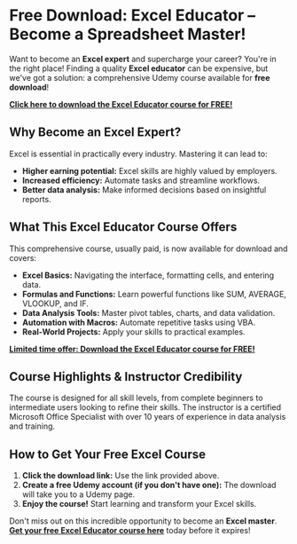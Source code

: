 # Free Download: Excel Educator – Become a Spreadsheet Master!

Want to become an **Excel expert** and supercharge your career? You're in the right place! Finding a quality **Excel educator** can be expensive, but we've got a solution: a comprehensive Udemy course available for **free download**!

[**Click here to download the Excel Educator course for FREE!**](https://udemywork.com/excel-educator)

## Why Become an Excel Expert?

Excel is essential in practically every industry. Mastering it can lead to:

*   **Higher earning potential:** Excel skills are highly valued by employers.
*   **Increased efficiency:** Automate tasks and streamline workflows.
*   **Better data analysis:** Make informed decisions based on insightful reports.

## What This Excel Educator Course Offers

This comprehensive course, usually paid, is now available for download and covers:

*   **Excel Basics:** Navigating the interface, formatting cells, and entering data.
*   **Formulas and Functions:** Learn powerful functions like SUM, AVERAGE, VLOOKUP, and IF.
*   **Data Analysis Tools:** Master pivot tables, charts, and data validation.
*   **Automation with Macros:** Automate repetitive tasks using VBA.
*   **Real-World Projects:** Apply your skills to practical examples.

[**Limited time offer: Download the Excel Educator course for FREE!**](https://udemywork.com/excel-educator)

## Course Highlights & Instructor Credibility

The course is designed for all skill levels, from complete beginners to intermediate users looking to refine their skills. The instructor is a certified Microsoft Office Specialist with over 10 years of experience in data analysis and training.

## How to Get Your Free Excel Course

1.  **Click the download link:** Use the link provided above.
2.  **Create a free Udemy account (if you don't have one):** The download will take you to a Udemy page.
3.  **Enjoy the course!** Start learning and transform your Excel skills.

Don't miss out on this incredible opportunity to become an **Excel master**. **[Get your free Excel Educator course here](https://udemywork.com/excel-educator)** today before it expires!
